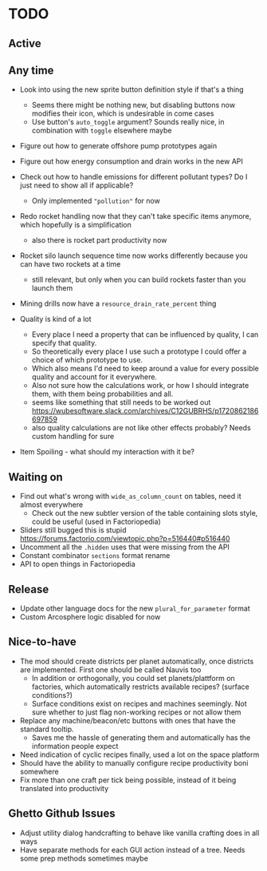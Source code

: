 # TODO

## Active


## Any time

- Look into using the new sprite button definition style if that's a thing
  - Seems there might be nothing new, but disabling buttons now modifies their icon, which is undesirable in come cases
  - Use button's `auto_toggle` argument? Sounds really nice, in combination with `toggle` elsewhere maybe
- Figure out how to generate offshore pump prototypes again
- Figure out how energy consumption and drain works in the new API
- Check out how to handle emissions for different pollutant types? Do I just need to show all if applicable?
  - Only implemented `"pollution"` for now
- Redo rocket handling now that they can't take specific items anymore, which hopefully is a simplification
  - also there is rocket part productivity now
- Rocket silo launch sequence time now works differently because you can have two rockets at a time
  - still relevant, but only when you can build rockets faster than you launch them
- Mining drills now have a `resource_drain_rate_percent` thing


- Quality is kind of a lot
  - Every place I need a property that can be influenced by quality, I can specify that quality.
  - So theoretically every place I use such a prototype I could offer a choice of which prototype to use.
  - Which also means I'd need to keep around a value for every possible quality and account for it everywhere.
  - Also not sure how the calculations work, or how I should integrate them, with them being probabilities and all.
  - seems like something that still needs to be worked out https://wubesoftware.slack.com/archives/C12GUBRHS/p1720862186697859
  - also quality calculations are not like other effects probably? Needs custom handling for sure
- Item Spoiling - what should my interaction with it be?

## Waiting on

- Find out what's wrong with `wide_as_column_count` on tables, need it almost everywhere
  - Check out the new subtler version of the table containing slots style, could be useful (used in Factoriopedia)
- Sliders still bugged this is stupid https://forums.factorio.com/viewtopic.php?p=516440#p516440
- Uncomment all the `.hidden` uses that were missing from the API
- Constant combinator `sections` format rename
- API to open things in Factoriopedia

## Release

- Update other language docs for the new `plural_for_parameter` format
- Custom Arcosphere logic disabled for now

## Nice-to-have

- The mod should create districts per planet automatically, once districts are implemented. First one should be called Nauvis too
  - In addition or orthogonally, you could set planets/plattform on factories, which automatically restricts available recipes? (surface conditions?)
  - Surface conditions exist on recipes and machines seemingly. Not sure whether to just flag non-working recipes or not allow them
- Replace any machine/beacon/etc buttons with ones that have the standard tooltip.
  - Saves me the hassle of generating them and automatically has the information people expect
- Need indication of cyclic recipes finally, used a lot on the space platform
- Should have the ability to manually configure recipe productivity boni somewhere
- Fix more than one craft per tick being possible, instead of it being translated into productivity

## Ghetto Github Issues

- Adjust utility dialog handcrafting to behave like vanilla crafting does in all ways
- Have separate methods for each GUI action instead of a tree. Needs some prep methods sometimes maybe
